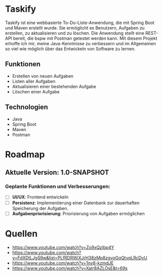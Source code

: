 # Taskify

Taskify ist eine webbasierte To-Do-Liste-Anwendung, die mit Spring Boot und Maven erstellt wurde. Sie ermöglicht es Benutzern, Aufgaben zu erstellen, zu aktualisieren und zu löschen. Die Anwendung stellt eine REST-API bereit, die bspw mit Postman getestet werden kann. 
Mit diesem Projekt erhoffe ich mir, meine Java-Kenntnisse zu verbessern und im Allgemeinen so viel wie möglich über das Entwickeln von Software zu lernen. 

## Funktionen

- Erstellen von neuen Aufgaben
- Listen aller Aufgaben
- Aktualisieren einer bestehenden Aufgabe
- Löschen einer Aufgabe

## Technologien

- Java
- Spring Boot
- Maven
- Postman

# Roadmap

## Aktuelle Version: 1.0-SNAPSHOT

### Geplante Funktionen und Verbesserungen:
- [ ] **UI/UX**: Frontend entwickeln
- [ ] **Persistenz**: Implementierung einer Datenbank zur dauerhaften Speicherung der Aufgaben.
- [ ] **Aufgabenpriorisierung**: Priorisierung von Aufgaben ermöglichen

# Quellen
- https://www.youtube.com/watch?v=Zo9xQzibp4Y
- https://www.youtube.com/watch?v=FdXDtLJgS9w&list=PLfRDRWiXJrH38zMp8zgvoGqQtvqLRcDvU
- https://www.youtube.com/watch?v=1ny8-kzmdJE
- https://www.youtube.com/watch?v=Xatr8AZLOsE&t=69s
